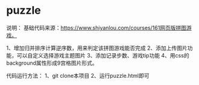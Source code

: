 # puzzle
说明：
基础代码来源：https://www.shiyanlou.com/courses/161网页版拼图游戏。

1、增加归并排序计算逆序数，用来判定该拼图游戏能否完成
2、添加上传图片功能，可以自定义选择游戏主题图片
3、添加记录步数、游戏tip功能
4、用css的background属性形成9宫格图片形式。

代码运行方法：
1、git clone本项目
2、运行puzzle.html即可
